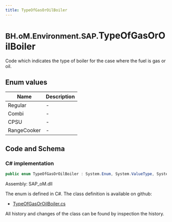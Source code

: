 ```yaml
---
title: TypeOfGasOrOilBoiler
---
```


# <small>BH.oM.Environment.SAP.</small>**TypeOfGasOrOilBoiler**

Code which indicates the type of boiler for the case where the fuel is gas or oil.

## Enum values

| Name            | Description                                                    |
|-----------------|----------------------------------------------------------------|
| Regular |  -  |
| Combi |  -  |
| CPSU |  -  |
| RangeCooker |  -  |


## Code and Schema

### C# implementation

``` C# title="C#"
public enum TypeOfGasOrOilBoiler : System.Enum, System.ValueType, System.IComparable, System.ISpanFormattable, System.IFormattable, System.IConvertible
```

Assembly: SAP_oM.dll

The enum is defined in C#. The class definition is available on github:

- [TypeOfGasOrOilBoiler.cs](https://github.com/BHoM/SAP_Toolkit/blob/develop/SAP_oM/Enums\TypeOfGasOrOilBoiler.cs)

All history and changes of the class can be found by inspection the history.
